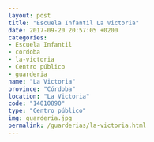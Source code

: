```yaml
---
layout: post
title: "Escuela Infantil La Victoria"
date: 2017-09-20 20:57:05 +0200
categories:
- Escuela Infantil
- cordoba
- la-victoria
- Centro público
- guarderia
name: "La Victoria"
province: "Córdoba"
location: "La Victoria"
code: "14010890"
type: "Centro público"
img: guarderia.jpg
permalink: /guarderias/la-victoria.html
---
```

